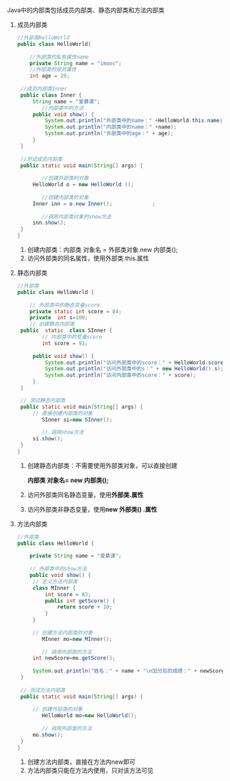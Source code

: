 Java中的内部类包括成员内部类、静态内部类和方法内部类

1. 成员内部类

   ```java
   //外部类HelloWorld
   public class HelloWorld{
       
       //外部类的私有属性name
       private String name = "imooc";
       //外部类的成员属性
       int age = 20;
       
   	//成员内部类Inner
   	public class Inner {
   		String name = "爱慕课";
           //内部类中的方法
   		public void show() { 
   			System.out.println("外部类中的name：" +HelloWorld.this.name);
   			System.out.println("内部类中的name：" +name);
   			System.out.println("外部类中的age：" + age);
   		}
   	}
       
   	//测试成员内部类
   	public static void main(String[] args) {
           
           //创建外部类的对象
   		HelloWorld o = new HelloWorld (); 
           
           //创建内部类的对象
   		Inner inn = o.new Inner();             ;
           
           //调用内部类对象的show方法
   		inn.show();
   	}
   }
   ```

   1. 创建内部类：内部类 对象名 = 外部类对象.new 内部类();
   2. 访问外部类的同名属性，使用外部类.this.属性

2. 静态内部类

   ```java
   //外部类
   public class HelloWorld {
       
       // 外部类中的静态变量score
       private static int score = 84;
       private  int s=100;
       // 创建静态内部类
   	public  static  class SInner {
           // 内部类中的变量score
           int score = 91;
           
   		public void show() {
   			System.out.println("访问外部类中的score：" + HelloWorld.score           );
   			System.out.println("访问外部类中的s：" + new HelloWorld().s);
   			System.out.println("访问内部类中的score：" + score);
   		}
   	}

   	// 测试静态内部类
   	public static void main(String[] args) {
   		// 直接创建内部类的对象
           SInner si=new SInner();
           
           // 调用show方法
   		si.show();
   	}
   }
   ```

   1. 创建静态内部类：不需要使用外部类对象，可以直接创建

      **内部类 对象名= new 内部类();**

   2. 访问外部类同名静态变量，使用**外部类.属性**

   3. 访问外部类非静态变量，使用**new 外部类() .属性**

3. 方法内部类

   ```java
   //外部类
   public class HelloWorld {
       
       private String name = "爱慕课";
       
       // 外部类中的show方法
       public void show() { 
   		// 定义方法内部类
   		class MInner {
   			int score = 83;
   			public int getScore() {
   				return score + 10;
   			}
   		}
           
   		// 创建方法内部类的对象
           MInner mo=new MInner();
           
           // 调用内部类的方法
   		int newScore=mo.getScore();
           
   		System.out.println("姓名：" + name + "\n加分后的成绩：" + newScore);
   	}
       
   	// 测试方法内部类
   	public static void main(String[] args) {
           
   		// 创建外部类的对象
           HelloWorld mo=new HelloWorld();
           
           // 调用外部类的方法
   		mo.show();
   	}
   }
   ```

   1. 创建方法内部类，直接在方法内new即可
   2. 方法内部类只能在方法内使用，只对该方法可见